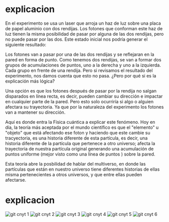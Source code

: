 # explicacion
En el experimento se usa un laser que arroja un haz de luz sobre una placa de papel aluminio con dos rendijas. Los fotones que conforman este haz de luz tienen la misma posibilidad de pasar por alguna de las dos rendijas, pero no puede pasar por las dos. Este estado inicial nos podría generar el siguiente resultado:

Los fotones van a pasar por una de las dos rendijas y se reflejaran en la pared en forma de punto. Como tenemos dos rendijas, se van a formar dos grupos de acumulaciones de puntos, uno a la derecha y uno a la izquierda. Cada grupo en frente de una rendija. Pero si revisamos el resultado del experimento, nos damos cuenta que esto no pasa. ¿Pero por qué si es la explicación más lógica?

Una opción es que los fotones después de pasar por la rendija no salgan disparados en línea recta, es decir, pueden cambiar su dirección e impactar en cualquier parte de la pared. Pero esto solo ocurriría si algo o alguien afectara su trayectoria. Ya que por la naturaleza del experimento los fotones van a mantener su dirección.

Aquí es donde entra la Física cuántica a explicar este fenómeno. Hoy en día, la teoría más aceptada por el mundo científico es que el "elemento" u "objeto" que está afectando ese foton y haciendo que este cambie su tracyectoria, es una historia diferente de esta partícula, es decir, una historia diferente de la partícula que pertenece a otro universo; afecta la trayectoria de nuestra partícula original generando una acumulación de puntos uniforme (mejor visto como una línea de puntos ) sobre la pared.

Esta teoría abre la posbilidad de hablar del multiverso, en donde las partículas que están en nuestro universo tiene diferentes historias de ellas misma pertenecientes a otros universos, y que entre ellas pueden afectarse.
# explicacion
![git cnyt 1](https://github.com/user-attachments/assets/ee52aa9c-dcc5-464f-9879-25a3363f592b)
![git cnyt 2](https://github.com/user-attachments/assets/83525ad2-4e2d-450c-a936-d8622acd9dfe)
![git cnyt 3](https://github.com/user-attachments/assets/a3d8beea-7cef-4b9c-99bc-b0cde51e7d6d)
![git cnyt 4](https://github.com/user-attachments/assets/e0a183ed-612e-413f-9ef9-6fd49b9c3e38)
![git cnyt 5](https://github.com/user-attachments/assets/bf2e06c5-58ed-4ed0-bbb5-6076999e7d78)
![git cnyt 6](https://github.com/user-attachments/assets/5afa41fd-cb06-494a-8973-3bcf1c3c0092)
